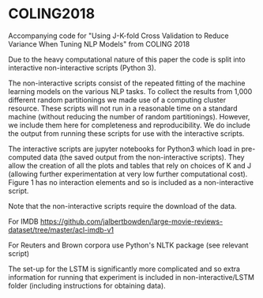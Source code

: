 # COLING2018
Accompanying code for "Using J-K-fold Cross Validation to Reduce Variance When Tuning NLP Models" from COLING 2018

Due to the heavy computational nature of this paper the code is split into interactive non-interactive scripts (Python 3).

The non-interactive scripts consist of the repeated fitting of the machine learning models on the various NLP tasks. To collect the results from 1,000  different random partitionings we made use of a computing cluster resource. These scripts will not run in a reasonable time on a standard machine (without reducing the number of random partitionings). However, we include them here for completeness and reproducibility. We do include the output from running these scripts for use with the interactive scripts. 

The interactive scripts are jupyter notebooks for Python3 which load in pre-computed data (the saved output from the non-interactive scripts). They allow the creation of all the plots and tables that rely on choices of K and J (allowing further experimentation at very low further computational cost). Figure 1 has no interaction elements and so is included as a non-interactive script.

Note that the non-interactive scripts require the download of the data. 

For IMDB https://github.com/jalbertbowden/large-movie-reviews-dataset/tree/master/acl-imdb-v1

For Reuters and Brown corpora use Python's NLTK package (see relevant script)

The set-up for the LSTM is significantly more complicated and so extra information for running that experiment is included in  non-interactive/LSTM folder (including instructions for obtaining data).
